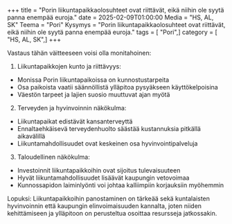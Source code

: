 +++
title = "Porin liikuntapaikkaolosuhteet ovat riittävät, eikä niihin ole syytä panna enempää euroja."
date = 2025-02-09T01:00:00
Media = "HS, AL, SK"
Teema = "Pori"
Kysymys = "Porin liikuntapaikkaolosuhteet ovat riittävät, eikä niihin ole syytä panna enempää euroja."
tags = [ "Pori",]
category = [ "HS, AL, SK",]
+++

Vastaus tähän väitteeseen voisi olla monitahoinen:

1. Liikuntapaikkojen kunto ja riittävyys:
- Monissa Porin liikuntapaikoissa on kunnostustarpeita
- Osa paikoista vaatii säännöllistä ylläpitoa pysyäkseen käyttökelpoisina
- Väestön tarpeet ja lajien suosio muuttuvat ajan myötä

2. Terveyden ja hyvinvoinnin näkökulma:
- Liikuntapaikat edistävät kansanterveyttä
- Ennaltaehkäisevä terveydenhuolto säästää kustannuksia pitkällä aikavälillä
- Liikuntamahdollisuudet ovat keskeinen osa hyvinvointipalveluja

3. Taloudellinen näkökulma:
- Investoinnit liikuntapaikkoihin ovat sijoitus tulevaisuuteen
- Hyvät liikuntamahdollisuudet lisäävät kaupungin vetovoimaa
- Kunnossapidon laiminlyönti voi johtaa kalliimpiin korjauksiin myöhemmin

Lopuksi: Liikuntapaikkoihin panostaminen on tärkeää sekä kuntalaisten hyvinvoinnin että kaupungin elinvoimaisuuden kannalta, joten niiden kehittämiseen ja ylläpitoon on perusteltua osoittaa resursseja jatkossakin.